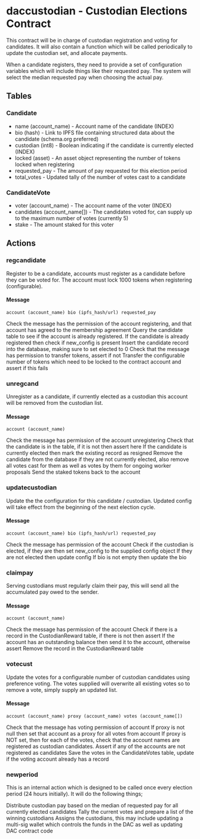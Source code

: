 # daccustodian - Custodian Elections Contract
This contract will be in charge of custodian registration and voting for candidates.  It will also contain a function which will be called periodically to update the custodian set, and allocate payments.

When a candidate registers, they need to provide a set of configuration variables which will include things like their requested pay.  The system will select the median requested pay when choosing the actual pay.
## Tables

### Candidate

- name (account_name) - Account name of the candidate (INDEX)
- bio (hash) - Link to IPFS file containing structured data about the candidate (schema.org preferred)
- custodian (int8) - Boolean indicating if the candidate is currently elected (INDEX)
- locked (asset) - An asset object representing the number of tokens locked when registering
- requested_pay - The amount of pay requested for this election period
- total_votes - Updated tally of the number of votes cast to a candidate

### CandidateVote

- voter (account_name) - The account name of the voter (INDEX)
- candidates (account_name[]) - The candidates voted for, can supply up to the maximum number of votes (currently 5)
- stake - The amount staked for this voter

## Actions

### regcandidate

Register to be a candidate, accounts must register as a candidate before they can be voted for.  The account must lock 1000 tokens when registering (configurable).

#### Message
`account (account_name)
bio (ipfs_hash/url)
requested_pay`

Check the message has the permission of the account registering, and that account has agreed to the membership agreement
Query the candidate table to see if the account is already registered. If the candidate is already registered then check if new_config is present
Insert the candidate record into the database, making sure to set elected to 0
Check that the message has permission to transfer tokens, assert if not
Transfer the configurable number of tokens which need to be locked to the contract account and assert if this fails

### unregcand

Unregister as a candidate, if currently elected as a custodian this account will be removed from the custodian list.

#### Message
`account (account_name)`

Check the message has permission of the account unregistering
Check that the candidate is in the table, if it is not then assert here
If the candidate is currently elected then mark the existing record as resigned
Remove the candidate from the database if they are not currently elected, also remove all votes cast for them as well as votes by them for ongoing worker proposals
Send the staked tokens back to the account

### updatecustodian

Update the the configuration for this candidate / custodian.  Updated config will take effect from the beginning of the next election cycle.

#### Message
`account (account_name)
bio (ipfs_hash/url)
requested_pay`

Check the message has permission of the account
Check if the custodian is elected, if they are then set new_config to the supplied config object
If they are not elected then update config
If bio is not empty then update the bio

### claimpay

Serving custodians must regularly claim their pay, this will send all the accumulated pay owed to the sender.

#### Message
`account (account_name)`

Check the message has permission of the account
Check if there is a record in the CustodianReward table, if there is not then assert
If the account has an outstanding balance then send it to the account, otherwise assert
Remove the record in the CustodianReward table

### votecust

Update the votes for a configurable number of custodian candidates using preference voting.  The votes supplied will overwrite all existing votes so to remove a vote, simply supply an updated list.

#### Message
`account (account_name)
proxy (account_name)
votes (account_name[])`

Check that the message has voting permission of account 
If proxy is not null then set that account as a proxy for all votes from account
If proxy is NOT set, then for each of the votes, check that the account names are registered as custodian candidates.  Assert if any of the accounts are not registered as candidates
Save the votes in the CandidateVotes table, update if the voting account already has a record

### newperiod

This is an internal action which is designed to be called once every election period (24 hours initially).  It will do the following things;

Distribute custodian pay based on the median of requested pay for all currently elected candidates
Tally the current votes and prepare a list of the winning custodians
Assigns the custodians, this may include updating a multi-sig wallet which controls the funds in the DAC as well as updating DAC contract code


